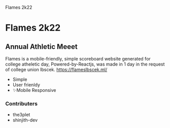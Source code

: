 Flames 2k22
# Flames 2k22
## Annual Athletic Meeet



Flames is a mobile-friendly, simple scoreboard website generated for college atheletic day,
Powered-by-Reactjs, was made in 1 day in the request of college union lbscek.
https://flameslbscek.ml/

- Simple
- User frienldy
- ✨Mobile Responsive

 ### Contributers
 
 - the3plet
 - shinjith-dev
